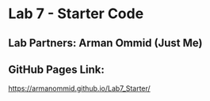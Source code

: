# Lab 7 - Starter Code
## Lab Partners: Arman Ommid (Just Me)
## GitHub Pages Link:
https://armanommid.github.io/Lab7_Starter/
